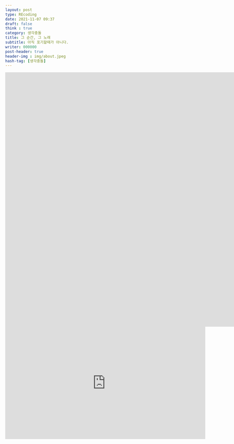```yaml
---
layout: post
type: REcoding
date: 2021-11-07 09:37
draft: false
think : true
category: 생각충돌
title: 그 순간, 그 노래
subtitle: 아직 포기할때가 아니다.
writer: 000000
post-header: true
header-img : img/about.jpeg
hash-tag: [생각충돌]
---
```

<iframe width="1776" height="815" src="https://www.youtube.com/embed/v4u8N3Ik1F4" title="YouTube video player" frameborder="0" allow="accelerometer; autoplay; clipboard-write; encrypted-media; gyroscope; picture-in-picture" allowfullscreen></iframe>

<iframe width="640" height="360" src="https://www.youtube.com/embed/kTcRRaXV-fg?ecver=1"  
 frameborder="0" allow="autoplay; encrypted-media" allowfullscreen></iframe>  